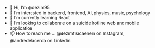 - 👋 Hi, I’m @dezim95
- 👀 I’m interested in backend, frontend, AI, physics, music, psychology
- 🌱 I’m currently learning React
- 💞️ I’m looking to collaborate on a suicide hotline web and mobile application
- 📫 How to reach me ... @dezimfisicaenem on Instagram, @andredelacerda on Linkedin

<!---
dezim95/dezim95 is a ✨ special ✨ repository because its `README.md` (this file) appears on your GitHub profile.
You can click the Preview link to take a look at your changes.
--->

